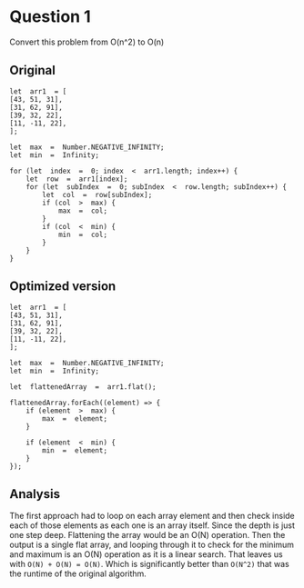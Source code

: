 ﻿# Question 1

Convert this problem from O(n^2) to O(n)

## Original
```
let  arr1  = [
[43, 51, 31],
[31, 62, 91],
[39, 32, 22],
[11, -11, 22],
];

let  max  =  Number.NEGATIVE_INFINITY;
let  min  =  Infinity;

for (let  index  =  0; index  <  arr1.length; index++) {
	let  row  =  arr1[index];
	for (let  subIndex  =  0; subIndex  <  row.length; subIndex++) {
		let  col  =  row[subIndex];
		if (col  >  max) {
			max  =  col;
		}
		if (col  <  min) {
			min  =  col;
		}
	}
}
```
## Optimized version

```
let  arr1  = [
[43, 51, 31],
[31, 62, 91],
[39, 32, 22],
[11, -11, 22],
];

let  max  =  Number.NEGATIVE_INFINITY;
let  min  =  Infinity;

let  flattenedArray  =  arr1.flat();

flattenedArray.forEach((element) => {
	if (element  >  max) {
		max  =  element;
	}

	if (element  <  min) {
		min  =  element;
	}
});
```

## Analysis

The first approach had to loop on each array element and then check inside each of those elements as each one is an array itself. Since the depth is just one step deep. Flattening the array would be an O(N) operation. Then the output is a single flat array, and looping through it to check for the minimum and maximum is an O(N) operation as it is a linear search. That leaves us with `O(N) + O(N) = O(N)`. Which is significantly better than `O(N^2)` that was the runtime of the original algorithm. 

